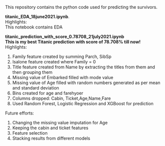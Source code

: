 This repository contains the python code used for predicting the survivors.   



**titanic_EDA_18june2021.ipynb**.  
Highlights:   
This notebook contains EDA   

**titanic_prediction_with_score_0.78708_21july2021.ipynb**   
**This is my best Titanic prediction with score of 78.708% till now!**   
Highlights:
1. Family feature created by summing Parch, SibSp
2. Isalone feature created where Family = 0
3. Title feature created from Name by extracting the titles from them and then grouping them
5. Missing value of Embarked filled with mode value
6. Missing value of Age filled with random numbers generated as per mean and standard deviation
7. Bins created for age and farehyoer
8. Columns dropped: Cabin, Ticket,Age,Name,Fare
9. Used Random Forest, Logistic Regression and XGBoost for prediction

Future efforts:
1. Changing the missing value imputation for Age 
2. Keeping the cabin and ticket features
3. Feature selection
4. Stacking results from different models



